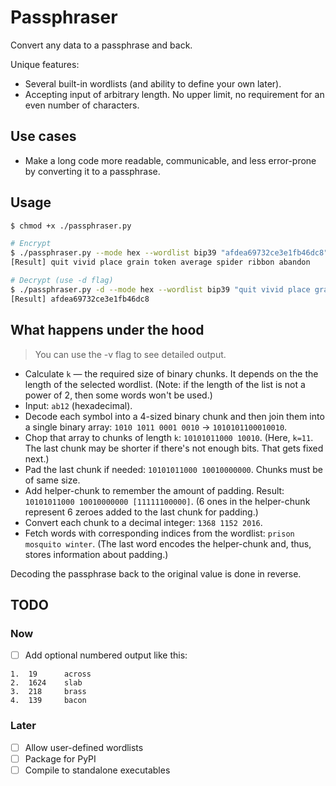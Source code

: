 # Passphraser

Convert any data to a passphrase and back.

Unique features:
- Several built-in wordlists (and ability to define your own later).
- Accepting input of arbitrary length. No upper limit, no requirement for an even number of characters.

## Use cases

- Make a long code more readable, communicable, and less error-prone by converting it to a passphrase.

## Usage
```bash
$ chmod +x ./passphraser.py

# Encrypt
$ ./passphraser.py --mode hex --wordlist bip39 "afdea69732ce3e1fb46dc8"
[Result] quit vivid place grain token average spider ribbon abandon

# Decrypt (use -d flag)
$ ./passphraser.py -d --mode hex --wordlist bip39 "quit vivid place grain token average spider ribbon abandon"
[Result] afdea69732ce3e1fb46dc8
```


## What happens under the hood

> You can use the -v flag to see detailed output.

- Calculate `k` — the required size of binary chunks. It depends on the the length of the selected wordlist. (Note: if the length of the list is not a power of 2, then some words won't be used.)
- Input: `ab12` (hexadecimal).
- Decode each symbol into a 4-sized binary chunk and then join them into a single binary array: `1010 1011 0001 0010` -> `1010101100010010`.
- Chop that array to chunks of length `k`: `10101011000 10010`. (Here, `k=11`. The last chunk may be shorter if there's not enough bits. That gets fixed next.)
- Pad the last chunk if needed: `10101011000 10010000000`. Chunks must be of same size.
- Add helper-chunk to remember the amount of padding. Result: `10101011000 10010000000 [11111100000]`. (6 ones in the helper-chunk represent 6 zeroes added to the last chunk for padding.)
- Convert each chunk to a decimal integer: `1368 1152 2016`.
- Fetch words with corresponding indices from the wordlist: `prison mosquito winter`. (The last word encodes the helper-chunk and, thus, stores information about padding.)

Decoding the passphrase back to the original value is done in reverse.


## TODO
### Now

- [ ] Add optional numbered output like this:
```
1.  19      across
2.  1624    slab
3.  218     brass
4.  139     bacon
```

### Later
- [ ] Allow user-defined wordlists
- [ ] Package for PyPI
- [ ] Compile to standalone executables
